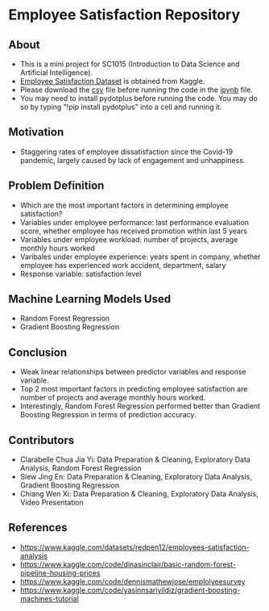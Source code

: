 # Employee Satisfaction Repository
## About
- This is a mini project for SC1015 (Introduction to Data Science and Artificial Intelligence).
- [Employee Satisfaction Dataset](https://www.kaggle.com/datasets/redpen12/employees-satisfaction-analysis) is obtained from Kaggle.
- Please download the [csv](https://github.com/AmelynSiew/Employee-Satisfaction/blob/main/Employee.csv) file before running the code in the 
[ipynb](https://github.com/AmelynSiew/Employee-Satisfaction/blob/main/SC1015%20Group%20Project_FINAL.ipynb) file.
- You may need to install pydotplus before running the code. You may do so by typing "!pip install pydotplus" into a cell and running it.

## Motivation
- Staggering rates of employee dissatisfaction since the Covid-19 pandemic, largely caused by lack of engagement and unhappiness.

## Problem Definition
- Which are the most important factors in determining employee satisfaction?
- Variables under employee performance: last performance evaluation score, whether employee has received promotion within last 5 years
- Variables under employee workload: number of projects, average monthly hours worked
- Varibales under employee experience: years spent in company, whether employee has experienced work accident, department, salary
- Response variable: satisfaction level

## Machine Learning Models Used
- Random Forest Regression
- Gradient Boosting Regression

## Conclusion
- Weak linear relationships between predictor variables and response variable.
- Top 2 most important factors in predicting employee satisfaction are number of projects and average monthly hours worked.
- Interestingly, Random Forest Regression performed better than Gradient Boosting Regression in terms of prediction accuracy.

## Contributors
- Clarabelle Chua Jia Yi: Data Preparation & Cleaning, Exploratory Data Analysis, Random Forest Regression
- Siew Jing En: Data Preparation & Cleaning, Exploratory Data Analysis, Gradient Boosting Regression
- Chiang Wen Xi: Data Preparation & Cleaning, Exploratory Data Analysis, Video Presentation

## References
- https://www.kaggle.com/datasets/redpen12/employees-satisfaction-analysis
- https://www.kaggle.com/code/dinasinclair/basic-random-forest-pipeline-housing-prices
- https://www.kaggle.com/code/dennismathewjose/emplolyeesurvey
- https://www.kaggle.com/code/yasinnsariyildiz/gradient-boosting-machines-tutorial
